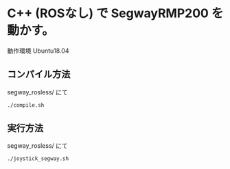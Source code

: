 # C++ (ROSなし) で SegwayRMP200 を動かす。
動作環境 Ubuntu18.04
## コンパイル方法

segway_rosless/ にて

```bash
./compile.sh
```

## 実行方法

segway_rosless/ にて

```bash
./joystick_segway.sh
```
